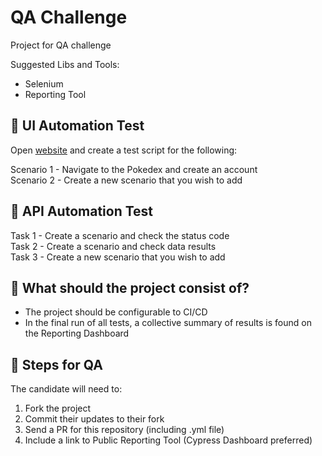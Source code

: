 # QA Challenge

Project for QA challenge 

Suggested Libs and Tools:

- Selenium 
- Reporting Tool

## 🎯 UI Automation Test

Open [website](https://www.pokemon.com/us/) and create a test script for the following:

Scenario 1 - Navigate to the Pokedex and create an account </br>
Scenario 2 - Create a new scenario that you wish to add </br> 

## 🎯 API Automation Test 

Task 1 - Create a scenario and check the status code </br>
Task 2 - Create a scenario and check data results</br>
Task 3 - Create a new scenario that you wish to add </br>


## :rotating_light: What should the project consist of? 

- The project should be configurable to CI/CD </br>
- In the final run of all tests, a collective summary of results is found on the Reporting Dashboard </br>


## :rotating_light: Steps for QA

The candidate will need to:
1. Fork the project </br>
2. Commit their updates to their fork </br>
3. Send a PR for this repository (including .yml file) </br>
4. Include a link to Public Reporting Tool (Cypress Dashboard preferred)
